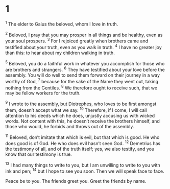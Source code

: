 # 1 
<sup>1</sup> The elder to Gaius the beloved, whom I love in truth. 

<sup>2</sup> Beloved, I pray that you may prosper in all things and be healthy, even as your soul prospers. <sup>3</sup> For I rejoiced greatly when brothers came and testified about your truth, even as you walk in truth. <sup>4</sup> I have no greater joy than this: to hear about my children walking in truth. 

<sup>5</sup> Beloved, you do a faithful work in whatever you accomplish for those who are brothers and strangers. <sup>6</sup> They have testified about your love before the assembly. You will do well to send them forward on their journey in a way worthy of God, <sup>7</sup> because for the sake of the Name they went out, taking nothing from the Gentiles. <sup>8</sup> We therefore ought to receive such, that we may be fellow workers for the truth. 

<sup>9</sup> I wrote to the assembly, but Diotrephes, who loves to be first amongst them, doesn’t accept what we say. <sup>10</sup> Therefore, if I come, I will call attention to his deeds which he does, unjustly accusing us with wicked words. Not content with this, he doesn’t receive the brothers himself, and those who would, he forbids and throws out of the assembly. 

<sup>11</sup> Beloved, don’t imitate that which is evil, but that which is good. He who does good is of God. He who does evil hasn’t seen God. <sup>12</sup> Demetrius has the testimony of all, and of the truth itself; yes, we also testify, and you know that our testimony is true. 

<sup>13</sup> I had many things to write to you, but I am unwilling to write to you with ink and pen; <sup>14</sup> but I hope to see you soon. Then we will speak face to face. 

Peace be to you. The friends greet you. Greet the friends by name. 